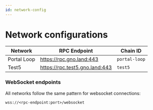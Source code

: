 ```yaml
---
id: network-config
---
```


# Network configurations

| Network     | RPC Endpoint                     | Chain ID      | 
|-------------|----------------------------------|---------------|
| Portal Loop | https://rpc.gno.land:443         | `portal-loop` |
| Test5       | https://rpc.test5.gno.land:443   | `test5`       |

### WebSocket endpoints
All networks follow the same pattern for websocket connections: 

```shell
wss://<rpc-endpoint:port>/websocket
```
